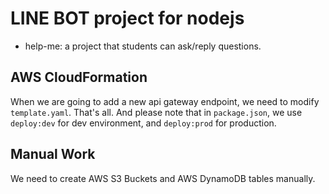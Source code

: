 # LINE BOT project for nodejs

- help-me: a project that students can ask/reply questions.

## AWS CloudFormation

When we are going to add a new api gateway endpoint, we need to modify `template.yaml`. That's all.
And please note that in `package.json`, we use `deploy:dev` for dev environment, and `deploy:prod` for production.

## Manual Work

We need to create AWS S3 Buckets and AWS DynamoDB tables manually.
